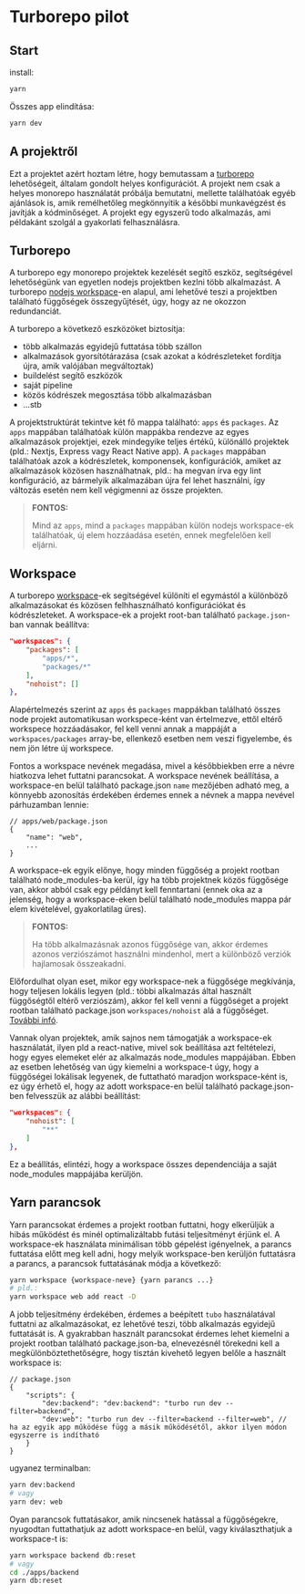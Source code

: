 # Turborepo pilot

## Start

install:

```bash
yarn
```

Összes app elindítása:

```bash
yarn dev
```

## A projektről

Ezt a projektet azért hoztam létre, hogy bemutassam a [turborepo](https://turborepo.org/) lehetőségeit, általam gondolt helyes konfigurációt. A projekt nem csak a helyes monorepo használatát próbálja bemutatni, mellette találhatóak egyéb ajánlások is, amik remélhetőleg megkönnyítik a későbbi munkavégzést és javítják a kódminőséget. A projekt egy egyszerű todo alkalmazás, ami példakánt szolgál a gyakorlati felhasználásra.

## Turborepo

A turborepo egy monorepo projektek kezelését segítő eszköz, segítségével lehetőségünk van egyetlen nodejs projektben kezlni több alkalmazást. A turborepo [nodejs workspace](https://docs.npmjs.com/cli/v7/using-npm/workspaces)-en alapul, ami lehetővé teszi a projektben található függőségek összegyűjtését, úgy, hogy az ne okozzon redundanciát.

A turborepo a következő eszközöket biztosítja:

- több alkalmazás egyidejű futtatása több szállon
- alkalmazások gyorsítótárazása (csak azokat a kódrészleteket fordítja újra, amik valójában megváltoztak)
- buildelést segítő eszközök
- saját pipeline
- közös kódrészek megosztása több alkalmazásban
- ...stb

A projektstruktúrát tekintve két fő mappa található: `apps` és `packages`. Az `apps` mappában találhatóak külön mappákba rendezve az egyes alkalmazások projektjei, ezek mindegyike teljes értékű, különálló projektek (pld.: Nextjs, Express vagy React Native app). A `packages` mappában találhatóak azok a kódrészletek, komponensek, konfigurációk, amiket az alkalmazások közösen használhatnak, pld.: ha megvan írva egy lint konfiguráció, az bármelyik alkalmazában újra fel lehet használni, így változás esetén nem kell végigmenni az össze projekten.

> **FONTOS:**
>
> Mind az `apps`, mind a `packages` mappában külön nodejs workspace-ek találhatóak, új elem hozzáadása esetén, ennek megfelelően kell eljárni.

## Workspace

A turborepo [workspace](https://docs.npmjs.com/cli/v7/using-npm/workspaces)-ek segítségével különíti el egymástól a különböző alkalmazásokat és közösen felhhasználható konfigurációkat és kódrészleteket. A workspace-ek a projekt root-ban található `package.json`-ban vannak beállítva:

```json
"workspaces": {
    "packages": [
        "apps/*",
        "packages/*"
    ],
    "nohoist": []
},
```

Alapértelmezés szerint az `apps` és `packages` mappákban található összes node projekt automatikusan workspece-ként van értelmezve, ettől eltérő workspece hozzáadásakor, fel kell venni annak a mappáját a `workspaces/packages` array-be, ellenkező esetben nem veszi figyelembe, és nem jön létre új workspece.

Fontos a workspace nevének megadása, mivel a későbbiekben erre a névre hiatkozva lehet futtatni parancsokat. A workspace nevének beállítása, a workspace-en belül található package.json `name` mezőjében adható meg, a könnyebb azonosítás érdekében érdemes ennek a névnek a mappa nevével párhuzamban lennie:

```json5
// apps/web/package.json
{
    "name": "web",
    ...
}
```

A workspace-ek egyik előnye, hogy minden függőség a projekt rootban található node_modules-ba kerül, így ha több projektnek közös függősége van, akkor abból csak egy példányt kell fenntartani (ennek oka az a jelenség, hogy a workspace-eken belül található node_modules mappa pár elem kivételével, gyakorlatilag üres).

> **FONTOS:**
>
> Ha több alkalmazásnak azonos függősége van, akkor érdemes azonos verziószámot használni mindenhol, mert a különböző verziók hajlamosak összeakadni.

Előfordulhat olyan eset, mikor egy workspace-nek a függősége megkívánja, hogy teljesen lokális legyen (pld.: többi alkalmazás által használt függőségtől eltérő verziószám), akkor fel kell venni a függőséget a projekt rootban található package.json `workspaces/nohoist` alá a függőséget. [További infó](https://classic.yarnpkg.com/blog/2018/02/15/nohoist/).

Vannak olyan projektek, amik sajnos nem támogatják a workspace-ek használatát, ilyen pld a react-native, mivel sok beállítása azt feltételezi, hogy egyes elemeket elér az alkalmazás node_modules mappájában. Ebben az esetben lehetőség van úgy kiemelni a workspace-t úgy, hogy a függőségei lokálisak legyenek, de futtatható maradjon workspace-ként is, ez úgy érhető el, hogy az adott workspace-en belül található package.json-ben felvesszük az alábbi beállítást:

```json
"workspaces": {
    "nohoist": [
        "**"
    ]
},
```

Ez a beállítás, elintézi, hogy a workspace összes dependenciája a saját node_modules mappájába kerüljön.

## Yarn parancsok

Yarn parancsokat érdemes a projekt rootban futtatni, hogy elkerüljük a hibás működést és minél optimalizáltabb futási teljesítményt érjünk el. A workspace-ek használata minimálisan több gépelést igényelnek, a parancs futtatása előtt meg kell adni, hogy melyik workspace-ben kerüljön futtatásra a parancs, a parancsok futtatásának módja a következő:

```bash
yarn workspace {workspace-neve} {yarn parancs ...}
# pld.:
yarn workspace web add react -D
```

A jobb teljesítmény érdekében, érdemes a beépített `tubo` használatával futtatni az alkalmazásokat, ez lehetővé teszi, több alkalmazás egyidejű futtatását is. A gyakrabban használt parancsokat érdemes lehet kiemelni a projekt rootban található package.json-ba, elnevezésnél törekedni kell a megkülönböztethetőségre, hogy tisztán kivehető legyen belőle a használt workspace is:

```json5
// package.json
{
    "scripts": {
        "dev:backend": "dev:backend": "turbo run dev --filter=backend",
        "dev:web": "turbo run dev --filter=backend --filter=web", // ha az egyik app működése függ a másik működésétől, akkor ilyen módon egyszerre is indítható
    }
}
```

ugyanez terminalban:

```bash
yarn dev:backend
# vagy
yarn dev: web
```

Oyan parancsok futtatásakor, amik nincsenek hatással a függőségekre, nyugodtan futtathatjuk az adott workspace-en belül, vagy kiválaszthatjuk a workspace-t is:

```bash
yarn workspace backend db:reset
# vagy
cd ./apps/backend
yarn db:reset
```
